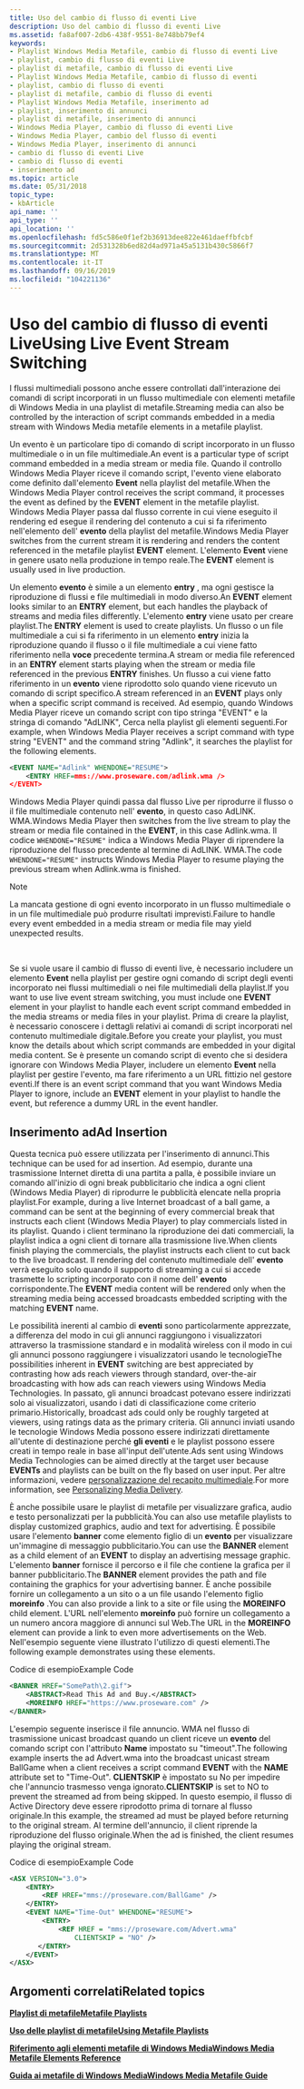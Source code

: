 ```yaml
---
title: Uso del cambio di flusso di eventi Live
description: Uso del cambio di flusso di eventi Live
ms.assetid: fa8af007-2db6-438f-9551-8e748bb79ef4
keywords:
- Playlist Windows Media Metafile, cambio di flusso di eventi Live
- playlist, cambio di flusso di eventi Live
- playlist di metafile, cambio di flusso di eventi Live
- Playlist Windows Media Metafile, cambio di flusso di eventi
- playlist, cambio di flusso di eventi
- playlist di metafile, cambio di flusso di eventi
- Playlist Windows Media Metafile, inserimento ad
- playlist, inserimento di annunci
- playlist di metafile, inserimento di annunci
- Windows Media Player, cambio di flusso di eventi Live
- Windows Media Player, cambio del flusso di eventi
- Windows Media Player, inserimento di annunci
- cambio di flusso di eventi Live
- cambio di flusso di eventi
- inserimento ad
ms.topic: article
ms.date: 05/31/2018
topic_type:
- kbArticle
api_name: ''
api_type: ''
api_location: ''
ms.openlocfilehash: fd5c586e0f1ef2b36913dee822e461daeffbfcbf
ms.sourcegitcommit: 2d531328b6ed82d4ad971a45a5131b430c5866f7
ms.translationtype: MT
ms.contentlocale: it-IT
ms.lasthandoff: 09/16/2019
ms.locfileid: "104221136"
---
```

# <a name="using-live-event-stream-switching"></a><span data-ttu-id="35499-118">Uso del cambio di flusso di eventi Live</span><span class="sxs-lookup"><span data-stu-id="35499-118">Using Live Event Stream Switching</span></span>

<span data-ttu-id="35499-119">I flussi multimediali possono anche essere controllati dall'interazione dei comandi di script incorporati in un flusso multimediale con elementi metafile di Windows Media in una playlist di metafile.</span><span class="sxs-lookup"><span data-stu-id="35499-119">Streaming media can also be controlled by the interaction of script commands embedded in a media stream with Windows Media metafile elements in a metafile playlist.</span></span>

<span data-ttu-id="35499-120">Un evento è un particolare tipo di comando di script incorporato in un flusso multimediale o in un file multimediale.</span><span class="sxs-lookup"><span data-stu-id="35499-120">An event is a particular type of script command embedded in a media stream or media file.</span></span> <span data-ttu-id="35499-121">Quando il controllo Windows Media Player riceve il comando script, l'evento viene elaborato come definito dall'elemento **Event** nella playlist del metafile.</span><span class="sxs-lookup"><span data-stu-id="35499-121">When the Windows Media Player control receives the script command, it processes the event as defined by the **EVENT** element in the metafile playlist.</span></span> <span data-ttu-id="35499-122">Windows Media Player passa dal flusso corrente in cui viene eseguito il rendering ed esegue il rendering del contenuto a cui si fa riferimento nell'elemento dell' **evento** della playlist del metafile.</span><span class="sxs-lookup"><span data-stu-id="35499-122">Windows Media Player switches from the current stream it is rendering and renders the content referenced in the metafile playlist **EVENT** element.</span></span> <span data-ttu-id="35499-123">L'elemento **Event** viene in genere usato nella produzione in tempo reale.</span><span class="sxs-lookup"><span data-stu-id="35499-123">The **EVENT** element is usually used in live production.</span></span>

<span data-ttu-id="35499-124">Un elemento **evento** è simile a un elemento **entry** , ma ogni gestisce la riproduzione di flussi e file multimediali in modo diverso.</span><span class="sxs-lookup"><span data-stu-id="35499-124">An **EVENT** element looks similar to an **ENTRY** element, but each handles the playback of streams and media files differently.</span></span> <span data-ttu-id="35499-125">L'elemento **entry** viene usato per creare playlist.</span><span class="sxs-lookup"><span data-stu-id="35499-125">The **ENTRY** element is used to create playlists.</span></span> <span data-ttu-id="35499-126">Un flusso o un file multimediale a cui si fa riferimento in un elemento **entry** inizia la riproduzione quando il flusso o il file multimediale a cui viene fatto riferimento nella **voce** precedente termina.</span><span class="sxs-lookup"><span data-stu-id="35499-126">A stream or media file referenced in an **ENTRY** element starts playing when the stream or media file referenced in the previous **ENTRY** finishes.</span></span> <span data-ttu-id="35499-127">Un flusso a cui viene fatto riferimento in un **evento** viene riprodotto solo quando viene ricevuto un comando di script specifico.</span><span class="sxs-lookup"><span data-stu-id="35499-127">A stream referenced in an **EVENT** plays only when a specific script command is received.</span></span> <span data-ttu-id="35499-128">Ad esempio, quando Windows Media Player riceve un comando script con tipo stringa "EVENT" e la stringa di comando "AdLINK", Cerca nella playlist gli elementi seguenti.</span><span class="sxs-lookup"><span data-stu-id="35499-128">For example, when Windows Media Player receives a script command with type string "EVENT" and the command string "Adlink", it searches the playlist for the following elements.</span></span>


```XML
<EVENT NAME="Adlink" WHENDONE="RESUME"> 
    <ENTRY HREF=mms://www.proseware.com/adlink.wma />
</EVENT>

```



<span data-ttu-id="35499-129">Windows Media Player quindi passa dal flusso Live per riprodurre il flusso o il file multimediale contenuto nell' **evento**, in questo caso AdLINK. WMA.</span><span class="sxs-lookup"><span data-stu-id="35499-129">Windows Media Player then switches from the live stream to play the stream or media file contained in the **EVENT**, in this case Adlink.wma.</span></span> <span data-ttu-id="35499-130">Il codice `WHENDONE="RESUME"` indica a Windows Media Player di riprendere la riproduzione del flusso precedente al termine di AdLINK. WMA.</span><span class="sxs-lookup"><span data-stu-id="35499-130">The code `WHENDONE="RESUME"` instructs Windows Media Player to resume playing the previous stream when Adlink.wma is finished.</span></span>

> [!Note]  
> <span data-ttu-id="35499-131">La mancata gestione di ogni evento incorporato in un flusso multimediale o in un file multimediale può produrre risultati imprevisti.</span><span class="sxs-lookup"><span data-stu-id="35499-131">Failure to handle every event embedded in a media stream or media file may yield unexpected results.</span></span>

 

<span data-ttu-id="35499-132">Se si vuole usare il cambio di flusso di eventi live, è necessario includere un elemento **Event** nella playlist per gestire ogni comando di script degli eventi incorporato nei flussi multimediali o nei file multimediali della playlist.</span><span class="sxs-lookup"><span data-stu-id="35499-132">If you want to use live event stream switching, you must include one **EVENT** element in your playlist to handle each event script command embedded in the media streams or media files in your playlist.</span></span> <span data-ttu-id="35499-133">Prima di creare la playlist, è necessario conoscere i dettagli relativi ai comandi di script incorporati nel contenuto multimediale digitale.</span><span class="sxs-lookup"><span data-stu-id="35499-133">Before you create your playlist, you must know the details about which script commands are embedded in your digital media content.</span></span> <span data-ttu-id="35499-134">Se è presente un comando script di evento che si desidera ignorare con Windows Media Player, includere un elemento **Event** nella playlist per gestire l'evento, ma fare riferimento a un URL fittizio nel gestore eventi.</span><span class="sxs-lookup"><span data-stu-id="35499-134">If there is an event script command that you want Windows Media Player to ignore, include an **EVENT** element in your playlist to handle the event, but reference a dummy URL in the event handler.</span></span>

## <a name="ad-insertion"></a><span data-ttu-id="35499-135">Inserimento ad</span><span class="sxs-lookup"><span data-stu-id="35499-135">Ad Insertion</span></span>

<span data-ttu-id="35499-136">Questa tecnica può essere utilizzata per l'inserimento di annunci.</span><span class="sxs-lookup"><span data-stu-id="35499-136">This technique can be used for ad insertion.</span></span> <span data-ttu-id="35499-137">Ad esempio, durante una trasmissione Internet diretta di una partita a palla, è possibile inviare un comando all'inizio di ogni break pubblicitario che indica a ogni client (Windows Media Player) di riprodurre le pubblicità elencate nella propria playlist.</span><span class="sxs-lookup"><span data-stu-id="35499-137">For example, during a live Internet broadcast of a ball game, a command can be sent at the beginning of every commercial break that instructs each client (Windows Media Player) to play commercials listed in its playlist.</span></span> <span data-ttu-id="35499-138">Quando i client terminano la riproduzione dei dati commerciali, la playlist indica a ogni client di tornare alla trasmissione live.</span><span class="sxs-lookup"><span data-stu-id="35499-138">When clients finish playing the commercials, the playlist instructs each client to cut back to the live broadcast.</span></span> <span data-ttu-id="35499-139">Il rendering del contenuto multimediale dell' **evento** verrà eseguito solo quando il supporto di streaming a cui si accede trasmette lo scripting incorporato con il nome dell' **evento** corrispondente.</span><span class="sxs-lookup"><span data-stu-id="35499-139">The **EVENT** media content will be rendered only when the streaming media being accessed broadcasts embedded scripting with the matching **EVENT** name.</span></span>

<span data-ttu-id="35499-140">Le possibilità inerenti al cambio di **eventi** sono particolarmente apprezzate, a differenza del modo in cui gli annunci raggiungono i visualizzatori attraverso la trasmissione standard e in modalità wireless con il modo in cui gli annunci possono raggiungere i visualizzatori usando le tecnologie</span><span class="sxs-lookup"><span data-stu-id="35499-140">The possibilities inherent in **EVENT** switching are best appreciated by contrasting how ads reach viewers through standard, over-the-air broadcasting with how ads can reach viewers using Windows Media Technologies.</span></span> <span data-ttu-id="35499-141">In passato, gli annunci broadcast potevano essere indirizzati solo ai visualizzatori, usando i dati di classificazione come criterio primario.</span><span class="sxs-lookup"><span data-stu-id="35499-141">Historically, broadcast ads could only be roughly targeted at viewers, using ratings data as the primary criteria.</span></span> <span data-ttu-id="35499-142">Gli annunci inviati usando le tecnologie Windows Media possono essere indirizzati direttamente all'utente di destinazione perché **gli eventi** e le playlist possono essere creati in tempo reale in base all'input dell'utente.</span><span class="sxs-lookup"><span data-stu-id="35499-142">Ads sent using Windows Media Technologies can be aimed directly at the target user because **EVENTs** and playlists can be built on the fly based on user input.</span></span> <span data-ttu-id="35499-143">Per altre informazioni, vedere [personalizzazione del recapito multimediale](personalizing-media-delivery.md).</span><span class="sxs-lookup"><span data-stu-id="35499-143">For more information, see [Personalizing Media Delivery](personalizing-media-delivery.md).</span></span>

<span data-ttu-id="35499-144">È anche possibile usare le playlist di metafile per visualizzare grafica, audio e testo personalizzati per la pubblicità.</span><span class="sxs-lookup"><span data-stu-id="35499-144">You can also use metafile playlists to display customized graphics, audio and text for advertising.</span></span> <span data-ttu-id="35499-145">È possibile usare l'elemento **banner** come elemento figlio di un **evento** per visualizzare un'immagine di messaggio pubblicitario.</span><span class="sxs-lookup"><span data-stu-id="35499-145">You can use the **BANNER** element as a child element of an **EVENT** to display an advertising message graphic.</span></span> <span data-ttu-id="35499-146">L'elemento **banner** fornisce il percorso e il file che contiene la grafica per il banner pubblicitario.</span><span class="sxs-lookup"><span data-stu-id="35499-146">The **BANNER** element provides the path and file containing the graphics for your advertising banner.</span></span> <span data-ttu-id="35499-147">È anche possibile fornire un collegamento a un sito o a un file usando l'elemento figlio **moreinfo** .</span><span class="sxs-lookup"><span data-stu-id="35499-147">You can also provide a link to a site or file using the **MOREINFO** child element.</span></span> <span data-ttu-id="35499-148">L'URL nell'elemento **moreinfo** può fornire un collegamento a un numero ancora maggiore di annunci sul Web.</span><span class="sxs-lookup"><span data-stu-id="35499-148">The URL in the **MOREINFO** element can provide a link to even more advertisements on the Web.</span></span> <span data-ttu-id="35499-149">Nell'esempio seguente viene illustrato l'utilizzo di questi elementi.</span><span class="sxs-lookup"><span data-stu-id="35499-149">The following example demonstrates using these elements.</span></span>

<span data-ttu-id="35499-150">Codice di esempio</span><span class="sxs-lookup"><span data-stu-id="35499-150">Example Code</span></span>


```XML
<BANNER HREF="SomePath\2.gif">
    <ABSTRACT>Read This Ad and Buy.</ABSTRACT>
    <MOREINFO HREF="https://www.proseware.com" />
</BANNER>

```



<span data-ttu-id="35499-151">L'esempio seguente inserisce il file annuncio. WMA nel flusso di trasmissione unicast broadcast quando un client riceve un **evento** del comando script con l'attributo **Name** impostato su "timeout".</span><span class="sxs-lookup"><span data-stu-id="35499-151">The following example inserts the ad Advert.wma into the broadcast unicast stream BallGame when a client receives a script command **EVENT** with the **NAME** attribute set to "Time-Out".</span></span> <span data-ttu-id="35499-152">**CLIENTSKIP** è impostato su No per impedire che l'annuncio trasmesso venga ignorato.</span><span class="sxs-lookup"><span data-stu-id="35499-152">**CLIENTSKIP** is set to NO to prevent the streamed ad from being skipped.</span></span> <span data-ttu-id="35499-153">In questo esempio, il flusso di Active Directory deve essere riprodotto prima di tornare al flusso originale.</span><span class="sxs-lookup"><span data-stu-id="35499-153">In this example, the streamed ad must be played before returning to the original stream.</span></span> <span data-ttu-id="35499-154">Al termine dell'annuncio, il client riprende la riproduzione del flusso originale.</span><span class="sxs-lookup"><span data-stu-id="35499-154">When the ad is finished, the client resumes playing the original stream.</span></span>

<span data-ttu-id="35499-155">Codice di esempio</span><span class="sxs-lookup"><span data-stu-id="35499-155">Example Code</span></span>


```XML
<ASX VERSION="3.0">
    <ENTRY>
        <REF HREF="mms://proseware.com/BallGame" />
    </ENTRY>
    <EVENT NAME="Time-Out" WHENDONE="RESUME">
        <ENTRY>
            <REF HREF = "mms://proseware.com/Advert.wma" 
                CLIENTSKIP = "NO" />
       </ENTRY>
    </EVENT>
</ASX>

```



## <a name="related-topics"></a><span data-ttu-id="35499-156">Argomenti correlati</span><span class="sxs-lookup"><span data-stu-id="35499-156">Related topics</span></span>

<dl> <dt>

[<span data-ttu-id="35499-157">**Playlist di metafile**</span><span class="sxs-lookup"><span data-stu-id="35499-157">**Metafile Playlists**</span></span>](metafile-playlists.md)
</dt> <dt>

[<span data-ttu-id="35499-158">**Uso delle playlist di metafile**</span><span class="sxs-lookup"><span data-stu-id="35499-158">**Using Metafile Playlists**</span></span>](using-metafile-playlists.md)
</dt> <dt>

[<span data-ttu-id="35499-159">**Riferimento agli elementi metafile di Windows Media**</span><span class="sxs-lookup"><span data-stu-id="35499-159">**Windows Media Metafile Elements Reference**</span></span>](windows-media-metafile-elements-reference.md)
</dt> <dt>

[<span data-ttu-id="35499-160">**Guida ai metafile di Windows Media**</span><span class="sxs-lookup"><span data-stu-id="35499-160">**Windows Media Metafile Guide**</span></span>](windows-media-metafile-guide.md)
</dt> </dl>

 

 




